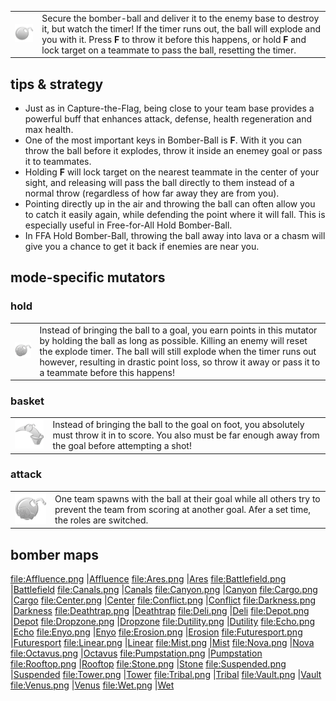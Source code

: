 |                                                                          |                                                                                                                                                                                                                                                                                           |
|--------------------------------------------------------------------------|-------------------------------------------------------------------------------------------------------------------------------------------------------------------------------------------------------------------------------------------------------------------------------------------|
| <img src="bomber.png" title="bomber.png" alt="bomber.png" width="128" /> | Secure the bomber-ball and deliver it to the enemy base to destroy it, but watch the timer! If the timer runs out, the ball will explode and you with it. Press **F** to throw it before this happens, or hold **F** and lock target on a teammate to pass the ball, resetting the timer. |

## tips & strategy

-   Just as in Capture-the-Flag, being close to your team base provides a powerful buff that enhances attack, defense, health regeneration and max health.
-   One of the most important keys in Bomber-Ball is **F**. With it you can throw the ball before it explodes, throw it inside an enemey goal or pass it to teammates.
-   Holding **F** will lock target on the nearest teammate in the center of your sight, and releasing will pass the ball directly to them instead of a normal throw (regardless of how far away they are from you).
-   Pointing directly up in the air and throwing the ball can often allow you to catch it easily again, while defending the point where it will fall. This is especially useful in Free-for-All Hold Bomber-Ball.
-   In FFA Hold Bomber-Ball, throwing the ball away into lava or a chasm will give you a chance to get it back if enemies are near you.

## mode-specific mutators

### hold

|                                                                                      |                                                                                                                                                                                                                                                                                                                              |
|--------------------------------------------------------------------------------------|------------------------------------------------------------------------------------------------------------------------------------------------------------------------------------------------------------------------------------------------------------------------------------------------------------------------------|
| <img src="bomberhold.png" title="bomberhold.png" alt="bomberhold.png" width="128" /> | Instead of bringing the ball to a goal, you earn points in this mutator by holding the ball as long as possible. Killing an enemy will reset the explode timer. The ball will still explode when the timer runs out however, resulting in drastic point loss, so throw it away or pass it to a teammate before this happens! |

### basket

|                                                                                            |                                                                                                                                                                      |
|--------------------------------------------------------------------------------------------|----------------------------------------------------------------------------------------------------------------------------------------------------------------------|
| <img src="bomberbasket.png" title="bomberbasket.png" alt="bomberbasket.png" width="128" /> | Instead of bringing the ball to the goal on foot, you absolutely must throw it in to score. You also must be far enough away from the goal before attempting a shot! |

### attack

|                                                                                            |                                                                                                                                                             |
|--------------------------------------------------------------------------------------------|-------------------------------------------------------------------------------------------------------------------------------------------------------------|
| <img src="bomberattack.png" title="bomberattack.png" alt="bomberattack.png" width="128" /> | One team spawns with the ball at their goal while all others try to prevent the team from scoring at another goal. Afer a set time, the roles are switched. |

## bomber maps

<file:Affluence.png> |[Affluence](Map_Affluence "wikilink") <file:Ares.png> |[Ares](Map_Ares "wikilink") <file:Battlefield.png> |[Battlefield](Map_Battlefield "wikilink") <file:Canals.png> |[Canals](Map_Canals "wikilink") <file:Canyon.png> |[Canyon](Map_Canyon "wikilink") <file:Cargo.png> |[Cargo](Map_Cargo "wikilink") <file:Center.png> |[Center](Map_Center "wikilink") <file:Conflict.png> |[Conflict](Map_Conflict "wikilink") <file:Darkness.png> |[Darkness](Map_Darkness "wikilink") <file:Deathtrap.png> |[Deathtrap](Map_Deathtrap "wikilink") <file:Deli.png> |[Deli](Map_Deli "wikilink") <file:Depot.png> |[Depot](Map_Depot "wikilink") <file:Dropzone.png> |[Dropzone](Map_Dropzone "wikilink") <file:Dutility.png> |[Dutility](Map_Dutility "wikilink") <file:Echo.png> |[Echo](Map_Echo "wikilink") <file:Enyo.png> |[Enyo](Map_Enyo "wikilink") <file:Erosion.png> |[Erosion](Map_Erosion "wikilink") <file:Futuresport.png> |[Futuresport](Map_Futuresport "wikilink") <file:Linear.png> |[Linear](Map_Linear "wikilink") <file:Mist.png> |[Mist](Map_Mist "wikilink") <file:Nova.png> |[Nova](Map_Nova "wikilink") <file:Octavus.png> |[Octavus](Map_Octavus "wikilink") <file:Pumpstation.png> |[Pumpstation](Map_Pumpstation "wikilink") <file:Rooftop.png> |[Rooftop](Map_Rooftop "wikilink") <file:Stone.png> |[Stone](Map_Stone "wikilink") <file:Suspended.png> |[Suspended](Map_Suspended "wikilink") <file:Tower.png> |[Tower](Map_Tower "wikilink") <file:Tribal.png> |[Tribal](Map_Tribal "wikilink") <file:Vault.png> |[Vault](Map_Vault "wikilink") <file:Venus.png> |[Venus](Map_Venus "wikilink") <file:Wet.png> |[Wet](Map_Wet "wikilink")
